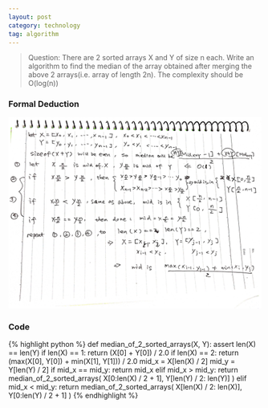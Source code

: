```yaml
---
layout: post
category: technology
tag: algorithm
---
```


> Question: There are 2 sorted arrays X and Y of size n each. Write an algorithm to find the median of the array obtained after merging the above 2 arrays(i.e. array of length 2n). The complexity should be O(log(n))

### Formal Deduction

![](/images/2015/median-of-two-sorted-arrays.jpg)

### Code

{% highlight python %}
def median_of_2_sorted_arrays(X, Y):
    assert len(X) == len(Y)
    if len(X) == 1:
        return (X[0] + Y[0]) / 2.0
    if len(X) == 2:
        return (max(X[0], Y[0]) + min(X[1], Y[1])) / 2.0
    mid_x = X[len(X) / 2]
    mid_y = Y[len(Y) / 2]
    if mid_x == mid_y:
        return mid_x
    elif mid_x > mid_y:
        return median_of_2_sorted_arrays(
                X[0:len(X) / 2 + 1], Y[len(Y) / 2: len(Y)]
        )
    elif mid_x < mid_y:
        return median_of_2_sorted_arrays(
                X[len(X) / 2: len(X)], Y[0:len(Y) / 2 + 1]
        )
{% endhighlight %}
